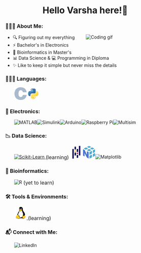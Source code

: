 
<h1 align="center">  
  Hello Varsha here!🧐
</h1>

<h3 align="left"> 🕵🏻‍♂️ About Me:</h3>
<img align="right" src="https://nicoledoeswellness.com/wp-content/uploads/2019/03/happy-smile-guy.jpg" width="250" alt="Coding gif"/>
<div align="left">
  <ul>
    <li>🔍 Figuring out my everything</li>
    <li>⚡ Bachelor's in Electronics</li>
    <li>💊 Bioinformatics in Master's</li>
    <li>📊 Data Science & 💻 Programming in Diploma</li>
    <li>✨ Like to keep it simple but never miss the details</li>
  </ul>
</div>

<h3 align="left">👩🏻‍💻 Languages:</h3>
<p align="left">
  &nbsp;&nbsp;&nbsp;&nbsp;&nbsp;&nbsp;
  <a href="https://www.cprogramming.com/" target="_blank" rel="noreferrer" style="text-decoration: none; display: inline-block;">
    <img src="https://raw.githubusercontent.com/devicons/devicon/master/icons/c/c-original.svg" alt="C" width="40" height="40"/>
  </a><a href="https://www.python.org" target="_blank" rel="noreferrer" style="text-decoration: none; display: inline-block;">
    <img src="https://raw.githubusercontent.com/devicons/devicon/master/icons/python/python-original.svg" alt="Python" width="40" height="40"/>
  </a>
  
</p>

<h3 align="left">📡 Electronics:</h3>
<p align="left">
  &nbsp;&nbsp;&nbsp;&nbsp;&nbsp;&nbsp;
  <a href="https://www.mathworks.com/" target="_blank" rel="noreferrer" style="text-decoration: none; display: inline-block;">
    <img src="https://upload.wikimedia.org/wikipedia/commons/2/21/Matlab_Logo.png" alt="MATLAB" width="40" height="40"/>
  </a><a href="https://www.mathworks.com/products/simulink.html" target="_blank" rel="noreferrer" style="text-decoration: none; display: inline-block;">
    <img src="https://encrypted-tbn0.gstatic.com/images?q=tbn:ANd9GcTttgfFKJzKrhv2BC7repPKnlBAR3WCsUvn6Q&s" alt="Simulink" width="40" height="40"/>
  </a><a href="https://www.arduino.cc/" target="_blank" rel="noreferrer" style="text-decoration: none; display: inline-block;">
    <img src="https://cdn.worldvectorlogo.com/logos/arduino-1.svg" alt="Arduino" width="40" height="40"/>
  </a><a href="https://www.raspberrypi.com/" target="_blank" rel="noreferrer" style="text-decoration: none; display: inline-block;">
    <img src="https://upload.wikimedia.org/wikipedia/en/c/cb/Raspberry_Pi_Logo.svg" alt="Raspberry Pi" width="40" height="40"/>
  </a><a href="https://www.ni.com/en-us/support/model.multisim.html" target="_blank" rel="noreferrer" style="text-decoration: none; display: inline-block;">
    <img src="https://cdn-1.webcatalog.io/catalog/multisim-live/multisim-live-icon-filled-256.png?v=1714775192633" alt="Multisim" width="40" height="40"/>
  </a>
</p>

<h3 align="left">📉 Data Science:</h3>
<p align="left">
  &nbsp;&nbsp;&nbsp;&nbsp;&nbsp;&nbsp;
  <a href="https://scikit-learn.org/" target="_blank">
  <img src="https://upload.wikimedia.org/wikipedia/commons/0/05/Scikit_learn_logo_small.svg" alt="Scikit-Learn" width="40" height="40"/>
  </a><span style="font-size: 16px; vertical-align: middle;"> (learning)</span>
  <a href="https://pandas.pydata.org/" target="_blank" rel="noreferrer" style="text-decoration: none; display: inline-block;">
    <img src="https://raw.githubusercontent.com/devicons/devicon/master/icons/pandas/pandas-original.svg" alt="Pandas" width="40" height="40"/>
  </a><a href="https://numpy.org/" target="_blank" rel="noreferrer" style="text-decoration: none; display: inline-block;">
    <img src="https://raw.githubusercontent.com/devicons/devicon/master/icons/numpy/numpy-original.svg" alt="NumPy" width="40" height="40"/>
  </a><a href="https://matplotlib.org/" target="_blank" rel="noreferrer" style="text-decoration: none; display: inline-block;">
    <img src="https://upload.wikimedia.org/wikipedia/commons/8/84/Matplotlib_icon.svg" alt="Matplotlib" width="40" height="40"/>
  </a>
</p>

<h3 align="left">🧬 Bioinformatics:</h3>
<p align="left">
  &nbsp;&nbsp;&nbsp;&nbsp;&nbsp;&nbsp;
  <a href="https://www.r-project.org/" target="_blank" rel="noreferrer" style="text-decoration: none; display: inline-block;">
    <img src="https://upload.wikimedia.org/wikipedia/commons/1/1b/R_logo.svg" alt="R" width="40" height="40"/>
  </a><span style="font-size: 16px; vertical-align: middle;"> (yet to learn)</span>
</p>

<h3 align="left">🛠️ Tools & Environments:</h3>
<p align="left">
  &nbsp;&nbsp;&nbsp;&nbsp;&nbsp;&nbsp;
  <a href="https://www.linux.org/" target="_blank">
    <img src="https://raw.githubusercontent.com/devicons/devicon/master/icons/linux/linux-original.svg" alt="Linux" width="40" height="40"/>
  </a><span style="font-size: 16px; vertical-align: middle;"> (learning)</span>
  
<h3 align="left">📬 Connect with Me:</h3>
<p align="left">
  &nbsp;&nbsp;&nbsp;&nbsp;&nbsp;&nbsp;
  <a href="https://www.linkedin.com/in/varsha-s-eln-bio-data/" target="_blank" rel="noreferrer" style="text-decoration: none; display: inline-block;">
    <img src="https://cdn.jsdelivr.net/gh/devicons/devicon/icons/linkedin/linkedin-original.svg" alt="LinkedIn" width="40" height="40"/>
  </a>
  
</p>
